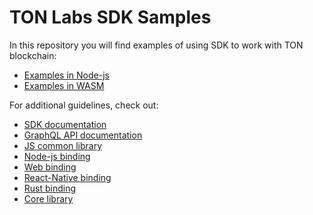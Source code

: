 # TON Labs SDK Samples
In this repository you will find examples of using SDK to work with TON blockchain:

- [Examples in Node-js](https://github.com/tonlabs/sdk-samples/tree/master/node-js)
- [Examples in WASM](https://github.com/tonlabs/sdk-samples/tree/master/web)


For additional guidelines, check out:

* [SDK documentation](https://docs.ton.dev/86757ecb2/p/92b041-overview "SDK documentation")
* [GraphQL API documentation](https://docs.ton.dev/86757ecb2/p/70a850-introduction "SDK GraphQL API documentation")
* [JS common library](http://github.com/tonlabs/ton-client-js "JS common library")
* [Node-js binding](http://github.com/tonlabs/ton-client-node-js "Node-js binding")
* [Web binding](http://github.com/tonlabs/ton-client-web-js "Web binding")
* [React-Native binding](http://github.com/tonlabs/ton-client-react-native-js "React-Native binding")
* [Rust binding](http://github.com/tonlabs/ton-client-rs "Rust binding")
* [Core library](https://github.com/tonlabs/ton-sdk "SDK Core library")
